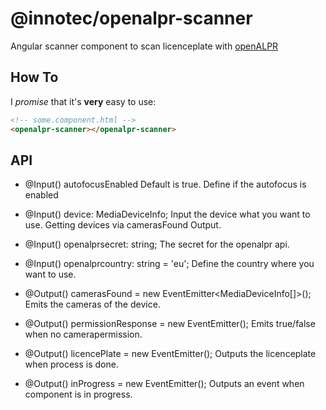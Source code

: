 
# @innotec/openalpr-scanner

Angular scanner component to scan licenceplate with [openALPR](https://www.openalpr.com/)

## How To

I _promise_ that it's **very** easy to use:

```html
<!-- some.component.html -->
<openalpr-scanner></openalpr-scanner>
```

## API

- @Input() autofocusEnabled
Default is true. Define if the autofocus is enabled

- @Input() device: MediaDeviceInfo;
Input the device what you want to use. Getting devices via camerasFound Output.

- @Input() openalprsecret: string;
The secret for the openalpr api.

- @Input() openalprcountry: string = 'eu';
Define the country where you want to use.

- @Output() camerasFound = new EventEmitter<MediaDeviceInfo[]>();
Emits the cameras of the device.

- @Output() permissionResponse = new EventEmitter<boolean>();
Emits true/false when no camerapermission.

- @Output() licencePlate = new EventEmitter<any>();
Outputs the licenceplate when process is done.

- @Output() inProgress = new EventEmitter<any>();
Outputs an event when component is in progress.
